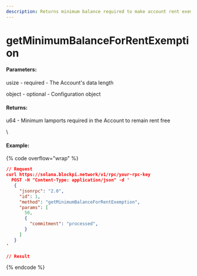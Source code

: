 ```yaml
---
description: Returns minimum balance required to make account rent exempt.
---
```


# getMinimumBalanceForRentExemption

#### **Parameters:**

usize - required - The Account's data length

object - optional - Configuration object

#### **Returns:**

u64 - Minimum lamports required in the Account to remain rent free

\


#### Example:

{% code overflow="wrap" %}
```json
// Request
curl https://solana.blockpi.network/v1/rpc/your-rpc-key
  POST -H "Content-Type: application/json" -d ' 
   {
     "jsonrpc": "2.0",
     "id": 1,
     "method": "getMinimumBalanceForRentExemption",
     "params": [
       50,
       {
         "commitment": "processed",
       }
     ]
   }
'

// Result

```
{% endcode %}
